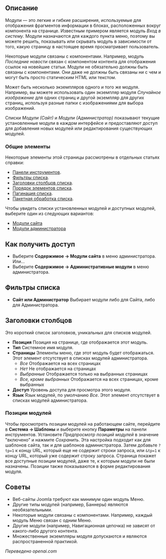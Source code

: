 <!-- Filename: Help6.x:Modules / Display title: Модули   -->

## Описание

Модули — это легкие и гибкие расширения, используемые для отображения фрагментов информации в блоках, расположенных вокруг компонента на странице. Известным примером является модуль *Вход в систему*. Модули назначаются для каждого пункта меню, поэтому вы можете решить, показывать или скрывать модуль в зависимости от того, какую страницу в настоящее время просматривает пользователь.

Некоторые модули связаны с компонентами. Например, модуль *Последние новости* связан с компонентом контента для отображения ссылок на новейшие статьи. Модули не обязательно должны быть связаны с компонентами. Они даже не должны быть связаны ни с чем и могут быть просто статическим HTML или текстом.

Может быть несколько экземпляров одного и того же модуля. Например, вы можете использовать один экземпляр модуля *Случайное изображение* для одних страниц и другой экземпляр для других страниц, используя разные папки с изображениями для выбора изображений.

Списки *Модули (Сайт)* и *Модули (Администратор)* показывают текущие установленные модули в каждом интерфейсе и предоставляют доступ для добавления новых модулей или редактирования существующих модулей.

### Общие элементы

Некоторые элементы этой страницы рассмотрены в отдельных статьях справки:

* [Панели инструментов](jdocmanual?article=help/common-elements/toolbars).
* [Фильтры списка](jdocmanual?article=help/common-elements/list-filters).
* [Заголовки столбцов списка](jdocmanual?article=help/common-elements/list-column-headers).
* [Порядок элементов списка](jdocmanual?article=help/common-elements/list-ordering).
* [Пагинация списка](jdocmanual?article=help/common-elements/list-pagination).
* [Пакетная обработка списка](jdocmanual?article=help/common-elements/list-batch-process).

Чтобы увидеть списки установленных модулей и доступных модулей, выберите один из следующих вариантов:

* [Модули сайта](jdocmanual?article=help/modules-site/site-modules-site)
* [Модули администратора](jdocmanual?article=help/modules-admin/admin-modules-administrator)

## Как получить доступ

- Выберите **Содержимое → Модули сайта** в меню администратора. Или...
- Выберите **Содержимое → Административные модули** в меню администратора.

## Фильтры списка

* **Сайт или Администратор** Выбирает модули либо для Сайта, либо для Администратора.

## Заголовки столбцов

Это короткий список заголовков, уникальных для списков модулей.

- **Позиция** Позиция на странице, где отображается этот модуль.
- **Тип** Системное имя модуля.
- **Страницы** Элементы меню, где этот модуль будет отображаться. Этот элемент отсутствует в списках модулей администратора.
  - *Все* Отображается на всех страницах
  - *Нет* Не отображается на страницах
  - *Выбранные* Отображается только на выбранных страницах
  - *Все, кроме выбранных* Отображается на всех страницах, кроме выбранных
- **Доступ** Уровень доступа для просмотра этого модуля.
- **Язык** Язык модулей, по умолчанию *Все*. Этот элемент отсутствует в списках модулей администратора.

### Позиции модулей

Чтобы просмотреть позиции модулей на работающем сайте, перейдите в **Система → Шаблоны** и выберите кнопку **Параметры** на панели инструментов. Установите *Предпросмотр позиций модулей* в значение "включено" и нажмите *Сохранить*. Эта настройка подходит как для шаблонов сайта, так и для шаблонов администратора. Затем добавьте `?tp=1` к концу URL, который еще не содержит строки запроса, или `&tp=1` к концу URL, который уже содержит строку запроса. Страница покажет все доступные позиции модулей, даже те, к которым модули не были назначены. Позиции также показываются в форме редактирования модуля.

## Советы

- Веб-сайты Joomla требуют как минимум один модуль Меню.
- Другие типы модулей (например, Баннеры) являются необязательными.
- Некоторые модули связаны с компонентами. Например, каждый модуль Меню 
  связан с одним Меню.
- Другие модули (например, Навигационная цепочка) не зависят от какого-либо другого контента.
- Множественные экземпляры модуля допускаются и являются распространенной практикой.

*Переведено openai.com*

